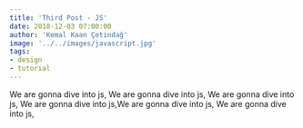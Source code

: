 ```yaml
---
title: 'Third Post - JS'
date: 2018-12-03 07:00:00
author: 'Kemal Kaan Çetindağ'
image: '../../images/javascript.jpg'
tags:
- design
- tutorial
---
```


We are gonna dive into js,
We are gonna dive into js,
We are gonna dive into js,
We are gonna dive into js,We are gonna dive into js,
We are gonna dive into js,
